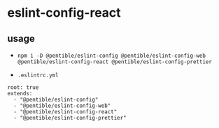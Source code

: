 # eslint-config-react

## usage

-   `npm i -D @pentible/eslint-config @pentible/eslint-config-web @pentible/eslint-config-react @pentible/eslint-config-prettier`

-   `.eslintrc.yml`

```
root: true
extends:
  - "@pentible/eslint-config"
  - "@pentible/eslint-config-web"
  - "@pentible/eslint-config-react"
  - "@pentible/eslint-config-prettier"
```
